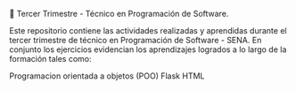 📌 Tercer Trimestre - Técnico en Programación de Software.

Este repositorio contiene las actividades realizadas y aprendidas durante el tercer trimestre de técnico en Programación de Software - SENA. En conjunto los ejercicios evidencian los aprendizajes logrados a lo largo de la formación tales como:

Programacion orientada a objetos (POO)
Flask
HTML

